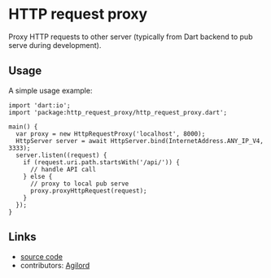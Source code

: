# HTTP request proxy

Proxy HTTP requests to other server
(typically from Dart backend to pub serve during development).

## Usage

A simple usage example:

    import 'dart:io';
    import 'package:http_request_proxy/http_request_proxy.dart';

    main() {
      var proxy = new HttpRequestProxy('localhost', 8000);
      HttpServer server = await HttpServer.bind(InternetAddress.ANY_IP_V4, 3333);
      server.listen((request) {
        if (request.uri.path.startsWith('/api/')) {
          // handle API call
        } else {
          // proxy to local pub serve
          proxy.proxyHttpRequest(request);
        }
      });
    }

## Links

- [source code][source]
- contributors: [Agilord][agilord]

[source]: https://github.com/agilord/http_request_proxy
[agilord]: https://www.agilord.com/

